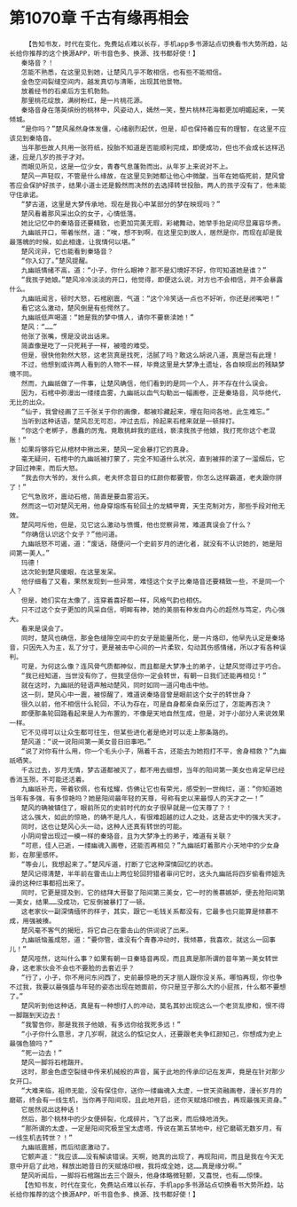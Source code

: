 # 第1070章 千古有缘再相会
        【告知书友，时代在变化，免费站点难以长存，手机app多书源站点切换看书大势所趋，站长给你推荐的这个换源APP，听书音色多、换源、找书都好使！】
       秦珞音？！
       怎能不熟悉，在这里见到她，让楚风几乎不敢相信，也有些不能相信。
       金色空间裂缝空间内，越发真切与清晰，出现其他景物。
       放着经书的石桌后方生机勃勃。
       那里桃花绽放，满树粉红，是一片桃花源。
       秦珞音身在落英缤纷的桃林中，风姿动人，嫣然一笑，整片桃林花海都更加明媚起来，一笑倾城。
       “是你吗？”楚风虽然身体发僵，心绪剧烈起伏，但是，却也保持着应有的理智，在这里不应该见到秦珞音。
       当年那些故人共用一张符纸，投胎不知道是否能顺利完成，即便成功，但也不会成长这样迅速，应是几岁的孩子才对。
       而眼见所见，这是一位少女，青春气息蓬勃而出，从年岁上来说对不上。
       楚风一声轻叹，不管是什么缘故，在这里见到她都让他心中微酸，当年在她临死前，楚风曾答应会保护好孩子，结果小道士还是毅然而决然的去选择转世投胎，两人的孩子没有了，他未能守住承诺。
       “梦古道，这里是大梦传承地，现在是我心中某部分的梦在映现吗？”
       楚风看着那风采出众的女子，心情低落。
       她比记忆中的秦珞音还要精致，也更加完美无瑕，彩裙舞动，她举手抬足间尽显雍容华贵。
       九幽祇开口，带着怅然，道：“唉，想不到啊，在这里见到故人，居然是你，而现在却是我最落魄的时候，如此相逢，让我情何以堪。”
       楚风诧异，它也能看到秦珞音？
       “你入幻了。”楚风提醒。
       九幽祇情绪不高，道：“小子，你什么眼神？那不是幻境好不好，你可知道她是谁？”
       “我孩子她娘。”楚风冷冷淡淡的开口，他觉得，即便这么说，对方也不会相信，并不会暴露什么。
       九幽祇闻言，顿时大怒，石棺剧震，气道：“这个冷笑话一点也不好听，你还是闭嘴吧！”
       看它这么激动，楚风倒是有些愕然了。
       九幽祇低声喝道：“她是我的梦中情人，请你不要亵渎她！”
       楚风：“……”
       他张了张嘴，愣是没说出话来。
       简直像是吃了一只死耗子一样，被噎的难受。
       但是，很快他勃然大怒，这老货真是找死，活腻了吗？敢这么胡说八道，真是岂有此理！
       不过，他想到或许两人看到的人物不一样，毕竟这里是大梦净土遗址，各自映现出的残缺梦境不同。
       然而，九幽祇做了一件事，让楚风确信，他们看到的是同一个人，并不存在什么误会。
       因为，石棺中弥漫出一缕缕血雾，九幽祇以血气勾勒出一幅画卷，正是秦珞音，风华绝代，无比的出众。
       “仙子，我曾经画了三千张关于你的画像，都被珍藏起来，埋在阳间各地，此生难忘。”
       当听到这种话语，楚风忍无可忍，冲过去后，拎起来石棺来就是一顿摔打。
       “你这个老梆子，愚蠢的厉鬼，竟敢挑衅我的底线，亵渎我孩子他娘，我打死你这个老混账！”
       如果将够将它从棺材中揪出来，楚风一定会暴打它的真身。
       毫无疑问，石棺中的九幽祇被打蒙了，完全不知道什么状况，直到被摔的滚了一溜烟后，它才回过神来，而后大怒。
       “我去你大爷的，发什么疯，老夫怀念昔日的红颜你都要管，你怎么这样霸道，老夫跟你拼了！”
       它气急败坏，震动石棺，简直是要血雾滔天。
       然而这一切对楚风无用，他身穿熔炼有轮回土的龙鳞甲胄，天生克制对方，那些手段对他无效。
       楚风呵斥他，但是，见它这么激动与愤慨，他也觉察异常，难道真误会了什么？
       “你确信认识这个女子？”他问道。
       九幽祇怒不可遏，道：“废话，随便问一个史前岁月的进化者，就没有不认识她的，她是阳间第一美人。”
       玛德！
       这次轮到楚风傻眼，在这里发呆。
       他仔细看了又看，果然发现到一些异常，难怪这个女子比秦珞音还要精致一些，不是同一个人？
       但是，她们实在太像了，连穿着喜好都一样，风格气韵也相仿。
       只不过这个女子更加的风采自信，明眸有神，她的美丽有种发自内心的超然与笃定，内心强大。
       看来是误会了。
       同时，楚风也确信，那金色缝隙空间中的女子是能量所化，是一片烙印，他早先认定是秦珞音，只因先入为主，乱了分寸，更是被击中心间的一片柔软，勾动其伤感情绪，所以才有各种误判。
       可是，为何这么像？连风骨气质都神似，而且都是大梦净土的弟子，让楚风觉得过于巧合。
       “我已经知道，当世没有你了，但我坚信你一定会转世，有朝一日我们还能再相见！”
       就在这时，九幽祇的轻语声触动楚风，同时如同一道闪电击中他。
       这一刻，楚风心中一震，被惊醒了，难道说秦珞音曾是眼前这个女子的转世身？
       很久以前，他不相信什么轮回，不认为存在，可是自身都亲自亲历过了，怎能再否决？
       即便那条轮回路看起来是人为布置的，不像是天地自然生成，但是，对于小部分人来说效果一样。
       它不见得可以让众生都可往生，但某些进化者是绝对可以走上那条路的。
       楚风道：“说一说阳间第一美女昔日旧事吧。”
       “说了对你有什么用，你一个毛头小子，隔着千古，还能去为她抱打不平，舍身相救？”九幽祇哂笑。
       千古过去，岁月无情，梦古道都被灭了，都不用去细想，当年的阳间第一美女也肯定早已经香消玉殒，不可能还活着。
       九幽祇补充，带着钦佩，也有炫耀，仿佛让它也有荣光，感受到一世绚烂，道：“你知道她当年有多强，有多惊艳吗？她是阳间最年轻的天尊，号称有史以来最惊人的天才之一！”
       楚风的确被镇住了，眼前所见的史前时代的女子很早就是一位天尊了？！
       这么强大，如此的惊艳，的确不是凡人，有很难超越的过人之处，这是古史中的强大天才。
       同时，这也让楚风心头一动，这种人还真有转世的可能。
       小阴间曾出现过一模一样的秦珞音，且为大梦净土的弟子，难道有关联？
       “可悲，佳人已逝，一缕幽魂入画卷，还能否再相见？”九幽祇盯着那片小天地中的少女身影，在那里感怀。
       “等会儿，我想起来了。”楚风斥道，打断了它这种深情回忆的状态。
       楚风记得清楚，半年前在雷击山上两位轮回狩猎者审问它时，这头九幽祇将四岁偷看师姐洗澡的这种烂事都招出来了。
       同时，它更是提及到，它的结拜大哥娶了阳间第三美女，它一时的羡慕嫉妒，便去抢阳间第一美女，结果……没成功，它反倒被暴打了一顿。
       这老家伙一副深情缅怀的样子，其实，跟它一毛钱关系都没有，它最多也只能算是倾慕不成，用强被揍。
       楚风毫不客气的揭短，将它自己在雷击山的供词说了出来。
       九幽祇恼羞成怒，道：“要你管，谁没有个青春冲动时，我倾慕，我喜欢，就这么一回事儿！”
       楚风哑然，这叫什么事？如果有朝一日秦珞音再现，而且真是那所谓的昔年第一美女转世身，这老家伙会不会也不要脸的去套近乎？
       “行了，小子，你不用问东问西了，史前最惊艳的天才丽人跟你没关系，哪怕再现，你也争不过我，我要以最强盛与年轻的姿态出现在她面前，你只是豆子那么大的小屁孩，什么都不要想了。”
       楚风听到他这种话，真是有一种想打人的冲动，莫名其妙出现这么一个老货乱掺和，恨不得一脚踹到天边去！
       “我警告你，那是我孩子他娘，有多远你给我死多远！”
       “小子你什么意思，才几岁啊，就这么的惦记女人，还要跟老夫争红颜知己，你想成为史上最强色狼吗？”
       “死一边去！”
       楚风一脚将石棺踹开。
       这时，那金色虚空裂缝中传来机械般的声音，属于此地的传承印记在发声，竟是在针对那少女开口。
       “大难来临，祖师无能，没有保住你，送你一缕幽魂入太虚，一世天资融画卷，漫长岁月的磨砺，终会有一线生机，当你再于阳间现，且此地开启，还你天赋烙印根去，再现最强天资身。”
       它居然说出这种话！
       然后，那个桃林中的少女便碎裂，化成碎片，飞了出来，而后倏地消失。
       “那所谓的太虚，一定是阳间究极至宝太虚塔，传说在第五禁地中，经它磨砺无数岁月，有一线生机去转世？！”
       九幽祇震撼，而后彻底激动了。
       它颤声道：“我应该……没有解读错误。天啊，她真的出现了，再现阳间，而且是我在今天无意中开启了此地，释放出她昔日的天赋烙印根，我将成全她，这……真是缘分啊。”
       楚风听闻后，一脚将石棺踹出去三个跟头，他身体略微轻颤，又喜悦，也有……惊悚。
       【告知书友，时代在变化，免费站点难以长存，手机app多书源站点切换看书大势所趋，站长给你推荐的这个换源APP，听书音色多、换源、找书都好使！】